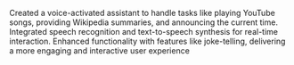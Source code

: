 Created a voice-activated assistant to handle tasks like playing YouTube songs, providing Wikipedia
summaries, and announcing the current time.
Integrated speech recognition and text-to-speech synthesis for real-time interaction.
Enhanced functionality with features like joke-telling, delivering a more engaging and interactive
user experience
